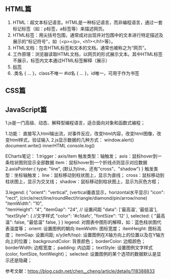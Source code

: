 ## HTML篇
1. HTML：超文本标记语言。HTML是一种标记语言，而非编程语言，通过一套标记标签（如：p标签，a标签等）来描述网页。
2. HTML标签：用尖括号包围，通常成对出现并对包围中的文本进行特定描述及展示的“标记符号”，如（\<p><\/p>, \<h1><\/h1>等）。
3. HTML文档：包含HTML标签和文本的文档，通常也被称之为“网页”。
4. 工作原理：浏览器读取HTML文档，以网页的形式展示文本。其中HTML标签不展示，标签内文本通过HTML标签解释（展示）
5. <a href="https://www.w3school.com.cn/tags/index.asp">标签</a>
6. 
   .类名 { ... }，class不唯一
   #id名 { ... }，id唯一，可用于作为书签
   
## CSS篇

## JavaScript篇
1.js是一门高级、动态、解释型编程语言，适合面向对象和函数式编程；


1.功能：
直接写入html输出流，对事件反应，改变html内容，改变html图像，改变html样式，验证输入
2.js显示数据的几种方式：
   window.alert()
   document.write()
   innerHTML
   console.log()

   ECharts笔记：
   1.trigger：axis/item
   触发类型：轴触发；
      axis：鼠标hover到一条柱状图则显示全部数据
      item：鼠标hover到一个折线点则显示对应数据
   2.axisPointer:{
      type: "line",  (默认为line，还有"cross"、"shadow")
   }
   触发类型：坐标轴触发；
   line：鼠标移动到柱状图上，显示为直线；
   cross：鼠标移动到柱状图上，显示为交叉线；
   shadow：鼠标移动到柱状图上，显示为灰色方框；

   3.legend: {
      "orient": "vertical",   (vertical垂直显示，horizontal水平显示)
      "icon": "rect",   (circle/rect/line/roundRect/triangle/diamond/pin/arrow/none)
      "itemWidth": "10",  
      "itemHeight": "4",
      "itemGap": "24", // 设置间距
      "data": ['最高温', '最低温'],
      "textStyle": {
         //文字样式
         "color": '#c1dafc',
         "fontSize": '12'
      },
      selected: {
         "最高温": false,
         "最低温" false,
      }
   }
   legend:  对图表中图形的解释，如：蓝色柱状图代表温度等；
   orient:  设置图例的朝向
   itemWidth:  图标宽度；
   itemHeight: 图标高度；
   itemGap: 设置间距;
   x/y(left/top): 设置图例在X轴方向上的位置以及在Y轴方向上的位置；
   backgroundColor:  背景颜色；
   borderColor:   边框颜色；
   borderWidth:   边框宽度；
   padding: 内边距；
   textStyle:  设置图例文字样式(color, fontSize, fontWeight)；
   selected:   设置图例的某个选项的数据默认是显示还是隐藏；

   参考文献：https://blog.csdn.net/chen__cheng/article/details/118388833